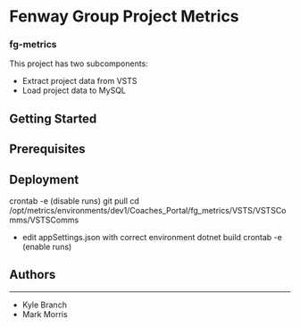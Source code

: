 # Fenway Group Project Metrics

### fg-metrics

This project has two subcomponents:
- Extract project data from VSTS
- Load project data to MySQL

## Getting Started


## Prerequisites


## Deployment
crontab -e (disable runs)
git pull
cd /opt/metrics/environments/dev1/Coaches_Portal/fg_metrics/VSTS/VSTSComms/VSTSComms
- edit appSettings.json with correct environment
dotnet build
crontab -e (enable runs)

## Authors

---

* Kyle Branch
* Mark Morris

